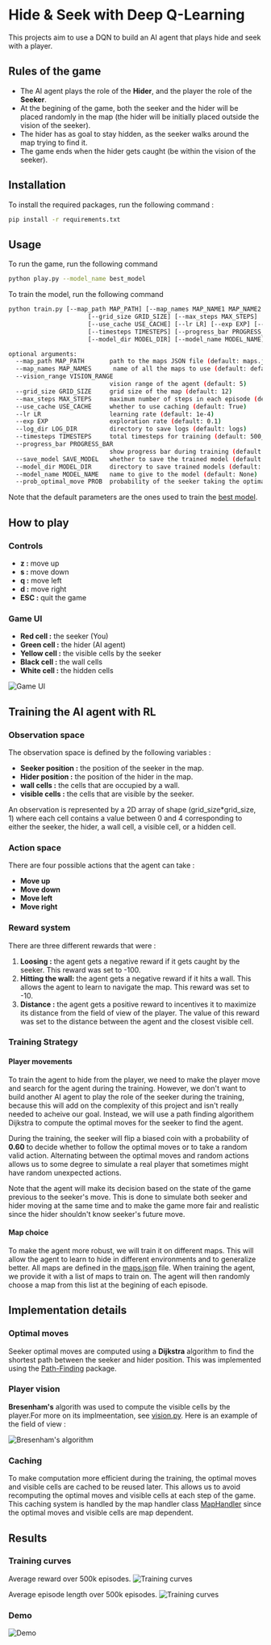 # Hide & Seek with Deep Q-Learning


This projects aim to use a DQN to build an AI agent that plays hide and seek with a player.

## Rules of the game
- The AI agent plays the role of the **Hider**, and the player the role of the **Seeker**.
- At the begining of the game, both the seeker and the hider will be placed randomly in the map (the hider will be initially placed outside the vision of the seeker).
-  The hider has as goal to stay hidden, as the seeker walks around the map trying to find it.
- The game ends when the hider gets caught (be within the vision of the seeker).

## Installation
To install the required packages, run the following command :
```bash
pip install -r requirements.txt
```

## Usage
To run the game, run the following command 
```bash
python play.py --model_name best_model
```

To train the model, run the following command 
```bash
python train.py [--map_path MAP_PATH] [--map_names MAP_NAME1 MAP_NAME2 MAP_NAME3 ...] [--vision_range VISION_RANGE]
                      [--grid_size GRID_SIZE] [--max_steps MAX_STEPS]
                      [--use_cache USE_CACHE] [--lr LR] [--exp EXP] [--log_dir LOG_DIR]
                      [--timesteps TIMESTEPS] [--progress_bar PROGRESS_BAR] [--save_model SAVE_MODEL]
                      [--model_dir MODEL_DIR] [--model_name MODEL_NAME] [--prob_optimal_move PROB]

optional arguments:
  --map_path MAP_PATH       path to the maps JSON file (default: maps.json)
  --map_names MAP_NAMES      name of all the maps to use (default: default map1 map2 map3 map4)
  --vision_range VISION_RANGE
                            vision range of the agent (default: 5)
  --grid_size GRID_SIZE     grid size of the map (default: 12)
  --max_steps MAX_STEPS     maximum number of steps in each episode (default: 300)
  --use_cache USE_CACHE     whether to use caching (default: True)
  --lr LR                   learning rate (default: 1e-4)
  --exp EXP                 exploration rate (default: 0.1)
  --log_dir LOG_DIR         directory to save logs (default: logs)
  --timesteps TIMESTEPS     total timesteps for training (default: 500_000)
  --progress_bar PROGRESS_BAR
                            show progress bar during training (default: True)
  --save_model SAVE_MODEL   whether to save the trained model (default: True)
  --model_dir MODEL_DIR     directory to save trained models (default: models)
  --model_name MODEL_NAME   name to give to the model (default: None)
  --prob_optimal_move PROB  probability of the seeker taking the optimal move (default: 0.60)
```

Note that the default parameters are the ones used to train the [best model](models/best_model).

## How to play

### Controls
- **z :** move up
- **s :** move down
- **q :** move left
- **d :** move right
- **ESC :** quit the game

### Game UI
- **Red cell :** the seeker (You)
- **Green cell :** the hider (AI agent)
- **Yellow cell :** the visible cells by the seeker
- **Black cell :** the wall cells
- **White cell :** the hidden cells

![Game UI](images/game_ui.png)



## Training the AI agent with RL

### Observation space
The observation space is defined by the following variables :
- **Seeker position :** the position of the seeker in the map.
- **Hider position :** the position of the hider in the map.
- **wall cells :** the cells that are occupied by a wall.
- **visible cells :** the cells that are visible by the seeker.

An observation is represented by a 2D array of shape (grid_size*grid_size, 1) where each cell contains a value between 0 and 4 corresponding to either the seeker, the hider, a wall cell, a visible cell, or a hidden cell.


### Action space
There are four possible actions that the agent can take :
- **Move up**
- **Move down**
- **Move left**
- **Move right**

### Reward system
There are three different rewards that were :
1. **Loosing :** the agent gets a negative reward if it gets caught by the seeker. This reward was set to -100.
2. **Hitting the wall:** the agent gets a negative reward if it hits a wall. This allows the agent to learn to navigate the map. This reward was set to -10.
3. **Distance :** the agent gets a positive reward to incentives it to maximize its distance from the field of view of the player. The value of this reward was set to the distance between the agent and the closest visible cell.

### Training Strategy

#### Player movements
To train the agent to hide from the player, we need to make the player move and search for the agent during the training. However, we don't want to build another AI agent to play the role of the seeker during the training, because this will add on the complexity of this project and isn't really needed to acheive our goal. Instead, we will use a path finding algorithem Dijkstra to compute the optimal moves for the seeker to find the agent. 

During the training, the seeker will flip a biased coin with a probability of **0.60** to decide whether to follow the optimal moves or to take a random valid action. Alternating between the optimal moves and random actions allows us to some degree to simulate a real player that sometimes might have random unexpected actions.

Note that the agent will make its decision based on the state of the game previous to the seeker's move. This is done to simulate both seeker and hider moving at the same time and to make the game more fair and realistic since the hider shouldn't know seeker's future move.

#### Map choice
To make the agent more robust, we will train it on different maps. This will allow the agent to learn to hide in different environments and to generalize better. All maps are defined in the [maps.json](src/maps.json) file. When training the agent, we provide it with a list of maps to train on. The agent will then randomly choose a map from this list at the begining of each episode.

<!-- Training Strategy -->


## Implementation details

### Optimal moves 
Seeker optimal moves are computed using a **Dijkstra** algorithm to find the shortest path between the seeker and hider position. This was implemented using the
[Path-Finding](https://pypi.org/project/pathfinding/) package.

### Player vision
**Bresenham's** algorith was used to compute the visible cells by the player.For more on its implmeentation, see [vision.py](src/utils/vision.py). Here is an example of the field of view :

![Bresenham's algorithm](assets/bresenham.png)


### Caching
To make computation more efficient during the training, the optimal moves and visible cells are cached to be reused later. This allows us to avoid recomputing the optimal moves and visible cells at each step of the game. This caching system is handled by the map handler class [MapHandler](src/handlers/map_handler.py) since the optimal moves and visible cells are map dependent.

## Results

### Training curves

Average reward over 500k episodes.
![Training curves](assets/ep_rew_mean.png)

Average episode length over 500k episodes.
![Training curves](assets/ep_len_mean.png)

### Demo

![Demo](assets/demo.gif)





